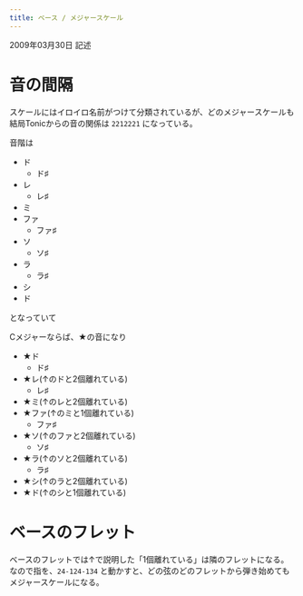 ```yaml
---
title: ベース / メジャースケール
---
```


2009年03月30日 記述

音の間隔
================================================================================
スケールにはイロイロ名前がつけて分類されているが、どのメジャースケールも結局Tonicからの音の関係は `2212221` になっている。

音階は

- ド
  - ド♯
- レ
  - レ♯
- ミ
- ファ
  - ファ♯
- ソ
  - ソ♯
- ラ
  - ラ♯
- シ
- ド

となっていて

Cメジャーならば、★の音になり

- ★ド
  - ド♯
- ★レ(↑のドと2個離れている)
  - レ♯
- ★ミ(↑のレと2個離れている)
- ★ファ(↑のミと1個離れている)
  - ファ♯
- ★ソ(↑のファと2個離れている)
  - ソ♯
- ★ラ(↑のソと2個離れている)
  - ラ♯
- ★シ(↑のラと2個離れている)
- ★ド(↑のシと1個離れている)

ベースのフレット
================================================================================
ベースのフレットでは↑で説明した「1個離れている」は隣のフレットになる。
なので指を、`24-124-134` と動かすと、どの弦のどのフレットから弾き始めてもメジャースケールになる。


